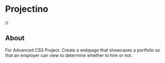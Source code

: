 # Projectino
//
## About
For Advanced CSS Project. Create a webpage that showcases a portfolio so that an employer can view to determine whether to hire or not.
